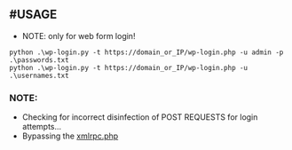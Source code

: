 #USAGE 
-------------------------------------------------------------
- NOTE: only for web form login!

```
python .\wp-login.py -t https://domain_or_IP/wp-login.php -u admin -p .\passwords.txt
python .\wp-login.py -t https://domain_or_IP/wp-login.php -u .\usernames.txt
```

### NOTE:
- Checking for incorrect disinfection of POST REQUESTS for login attempts...
- Bypassing the [xmlrpc.php](https://www.hostinger.com/tutorials/xmlrpc-wordpress)
